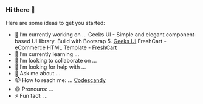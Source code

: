 ### Hi there 👋

Here are some ideas to get you started:

- 🔭 I’m currently working on ... 
  Geeks UI - Simple and elegant component-based UI library. Build with Bootsrap 5. [Geeks UI](https://geeksui.codescandy.com/)
  FreshCart - eCommerce HTML Template - [FreshCart](https://freshcart.codescandy.com/pages/overview.html)
- 🌱 I’m currently learning ...
- 👯 I’m looking to collaborate on ...
- 🤔 I’m looking for help with ...
- 💬 Ask me about ...
- 📫 How to reach me: ... [Codescandy](https://codescandy.com)
- 😄 Pronouns: ...
- ⚡ Fun fact: ...

